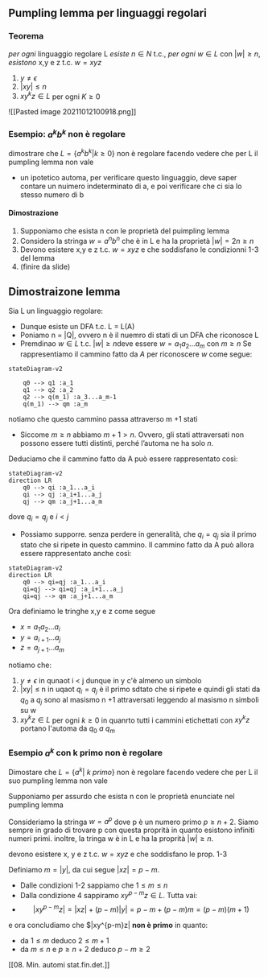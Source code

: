 ## Pumpling lemma per linguaggi regolari

### Teorema
_per ogni_ linguaggio regolare L _esiste_ $n \in N$ t.c., _per ogni_ $w \in L$ con $|w| \geq n$, _esistono_ x,y e z t.c. $w = xyz$

1. $y \neq \epsilon$
2. $|xy| \leq n$
3. $xy^kz \in L$ per ogni $K \geq 0$

![[Pasted image 20211012100918.png]]



### Esempio: $a^kb^k$ non è regolare
dimostrare che $L = \{a^kb^k | k \geq 0\}$ non è regolare facendo vedere che per L il pumpling lemma non vale
- un ipotetico automa, per verificare questo linguaggio, deve saper contare un nuimero indeterminato di a, e poi verificare che ci sia lo stesso numero di b
#### Dimostrazione
1. Supponiamo che esista n con le proprietà del puimpling lemma
1. Considero la stringa $w = a^nb^n$ che è in L e ha la proprietà $|w| = 2n \geq n$
1. Devono esistere x,y e z t.c. $w = xyz$ e che soddisfano le condizionni 1-3 del lemma
2. (finire da slide)

## Dimostraizone lemma
Sia L un linguaggio regolare:
- Dunque esiste un DFA t.c. L = L(A)
- Poniamo n = |Q|, ovvero n è il nuemro di stati di un DFA che riconosce L
- Premdinao $w \in L$ t.c. $|w| \geq n$deve essere $w = a_1a_2...a_m$ con $m \geq n$
Se rappresentiamo il cammino fatto da $A$ per riconoscere $w$ come segue:
```mermaid 
stateDiagram-v2 
	
	q0 --> q1 :a_1
	q1 --> q2 :a_2
	q2 --> q(m_1) :a_3...a_m-1
	q(m_1) --> qm :a_m
```
notiamo che questo cammino passa attraverso m +1 stati

- Siccome $m \geq n$ abbiamo $m+1 > n$. Ovvero, gli stati attraversati non possono essere tutti distinti, perché l’automa ne ha solo $n$. 

Deduciamo che il cammino fatto da A può essere rappresentato così:
```mermaid 
stateDiagram-v2 
direction LR
	q0 --> qi :a_1...a_i
	qi --> qj :a_i+1...a_j
	qj --> qm :a_j+1...a_m
```
dove $q_i = q_j$ e $i < j$

- Possiamo supporre. senza perdere in generalità, che $q_i = q_j$ sia il primo stato che si ripete in questo cammino.
Il cammino fatto da A può allora essere rappresentato anche così:
```mermaid 
stateDiagram-v2 
direction LR
	q0 --> qi=qj :a_1...a_i
	qi=qj --> qi=qj :a_i+1...a_j
	qi=qj --> qm :a_j+1...a_m
```

Ora definiamo le tringhe x,y e z come segue
- $x =a_1a_2...a_i$
- $y=a_{i+1}...a_j$
- $z=a_{j+1}...a_m$

notiamo che:
1. $y \neq \epsilon$ in qunaot i < j dunque in y c'è almeno un simbolo
2. |xy| $\leq$ n in uqaot $q_i = q_j$ è il primo sdtato che si ripete e quindi gli stati da $q_0$ a $q_j$ sono al masismo n +1 attraversati leggendo al masismo n simboli su w
3. $xy^kz \in L$ per ogni $k \geq 0$ in quanrto tutti i cammini etichettati con $xy^kz$ portano l'automa da $q_0 \ a \ q_m$

### Esempio $a^k$ con k primo non è regolare
Dimostare che  $L = \{a^k |\ k \  primo \}$ non è regolare facendo vedere che per L il suo pumpling lemma non vale

Supponiamo per assurdo che esista n con le proprietà enunciate nel pumpling lemma

Consideriamo la stringa $w = a^p$ dove p è un numero primo $p \geq n +2$. Siamo sempre in grado di trovare p con questa proprità in quanto esistono infiniti numeri primi. inoltre, la tringa w è in L e ha la proprità $|w| \geq n$.

devono esistere x, y e z t.c. $w = xyz$ e che soddisfano le prop. 1-3

Definiamo $m = |y|$, da cui segue $|xz|=p-m$.
  - Dalle condizioni 1-2 sappiamo che $1 \leq m \leq n$ 
  - Dalla condizione 4 sappiramo $xy^{p-m}z \in L$.  Tutta vai:
  - $$ |xy^{p-m}z| = |xz| + (p-m)|y| = p -m+(p-m)m=(p-m)(m+1)$$

e ora concludiamo che $|xy^{p-m}z| **non è primo** in quanto:
- da $1 \leq m$ deduco $2 \leq m +1$ 
- da $m \leq n$ e $p \geq n+2$ deduco $p-m\geq 2$

[[08. Min. automi stat.fin.det.]]